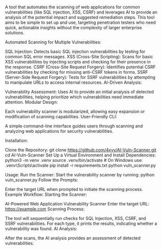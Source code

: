 A tool that automates the scanning of web applications for common vulnerabilities (like SQL injection, XSS, CSRF) and leverages AI to provide an analysis of the potential impact and suggested remediation steps. This tool aims to be simple to set up and use, targeting penetration testers who need quick, actionable insights without the complexity of larger enterprise solutions.

Automated Scanning for Multiple Vulnerabilities:

SQL Injection: Detects basic SQL injection vulnerabilities by testing for common SQL error messages.
XSS (Cross-Site Scripting): Scans for basic XSS vulnerabilities by injecting scripts and checking for their presence in the response.
CSRF (Cross-Site Request Forgery): Identifies potential CSRF vulnerabilities by checking for missing anti-CSRF tokens in forms.
SSRF (Server-Side Request Forgery): Tests for SSRF vulnerabilities by attempting to manipulate URLs to access internal resources.
AI-Driven Analysis:

Vulnerability Assessment: Uses AI to provide an initial analysis of detected vulnerabilities, helping prioritize which vulnerabilities need immediate attention.
Modular Design:

Each vulnerability scanner is modularized, allowing easy expansion or modification of scanning capabilities.
User-Friendly CLI:

A simple command-line interface guides users through scanning and analyzing web applications for security vulnerabilities.

Installation:

Clone the Repository:
git clone https://github.com/4xyy/AI-Vuln-Scanner.git
cd AI-Vuln-Scanner
Set Up a Virtual Environment and Install Dependencies:
python3 -m venv .venv
source .venv/bin/activate  # On Windows use: .venv\Scripts\activate
pip install -r requirements.txt
python vuln_scanner.py

Usage:
Run the Scanner: Start the vulnerability scanner by running:
python vuln_scanner.py
Follow the Prompts:

Enter the target URL when prompted to initiate the scanning process.
Example Workflow:
Starting the Scanner:

AI-Powered Web Application Vulnerability Scanner
Enter the target URL: https://example.com
Scanning Process:

The tool will sequentially run checks for SQL Injection, XSS, CSRF, and SSRF vulnerabilities.
For each type, it prints the results, indicating whether a vulnerability was found.
AI Analysis:

After the scans, the AI analysis provides an assessment of detected vulnerabilities.
